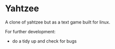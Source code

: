 # Yahtzee
A clone of yahtzee but as a text game built for linux. 

For further development:
- do a tidy up and check for bugs
